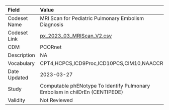 |Field        |Value                                                                       |
|:------------|:---------------------------------------------------------------------------|
|Codeset Name |MRI Scan for Pediatric Pulmonary Embolism Diagnosis                         |
|Codeset Link |[px_2023_03_MRIScan_V2.csv](https://github.com/PEDSnet/Variable-Dictionary/blob/main/procedures/px_2023_03_MRIScan_V2.csv)|
|CDM          |PCORnet                                                                     |
|Description  |NA                                                                          |
|Vocabulary   |CPT4,HCPCS,ICD9Proc,ICD10PCS,CIM10,NAACCR                                   |
|Date Updated |2023-03-27                                                                  |
|Study        |Computable phENotype To Identify Pulmonary Embolism in chilDrEn (CENTIPEDE) |
|Validity     |Not Reviewed                                                                |
